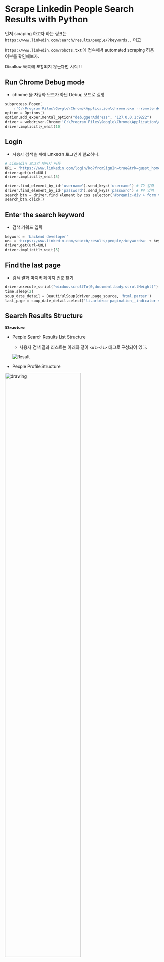 # Scrape Linkedin People Search Results with Python

먼저 scraping 하고자 하는 링크는 `https://www.linkedin.com/search/results/people/?keywords..` 이고

`https://www.linkedin.com/robots.txt` 에 접속해서 automated scraping 허용 여부를 확인해보자.

Disallow 목록에 포함되지 않는다면 시작 !!

## Run Chrome Debug mode

- chrome 을 자동화 모드가 아닌 Debug 모드로 실행

```python
subprocess.Popen(
    r'C:\Program Files\Google\Chrome\Application\chrome.exe --remote-debugging-port=9222 --user-data-dir="C:\chrometemp"')
option = Options()
option.add_experimental_option("debuggerAddress", "127.0.0.1:9222")
driver = webdriver.Chrome('C:\Program Files\Google\Chrome\Application\chromedriver.exe', options=option)  # https://chromedriver.chromium.org/downloads
driver.implicitly_wait(10)
```

## Login

- 사용자 검색을 위해 Linkedin 로그인이 필요하다.

```python
# Linkedin 로그인 페이지 이동
URL = 'https://www.linkedin.com/login/ko?fromSignIn=true&trk=guest_homepage-basic_nav-header-signin'
driver.get(url=URL)
driver.implicitly_wait(5)

driver.find_element_by_id('username').send_keys('username') # ID 입력
driver.find_element_by_id('password').send_keys('password') # PW 입력
search_btn = driver.find_element_by_css_selector('#organic-div > form > div.login__form_action_container > button') # button element
search_btn.click()
```

## Enter the search keyword

- 검색 키워드 입력

```python
keyword = 'backend developer'
URL = 'https://www.linkedin.com/search/results/people/?keywords=' + keyword
driver.get(url=URL)
driver.implicitly_wait(5)
```

## Find the last page

- 검색 결과 마지막 페이지 번호 찾기

```python
driver.execute_script("window.scrollTo(0,document.body.scrollHeight)") # 페이지 하단으로 스크롤
time.sleep(2)
soup_date_detail = BeautifulSoup(driver.page_source, 'html.parser')
last_page = soup_date_detail.select('li.artdeco-pagination__indicator span')[-1].text
```

## Search Results Structure

**Structure**

- People Search Results List Structure

  - 사용자 검색 결과 리스트는 아래와 같이 `<ul><li>` 태그로 구성되어 있다.

  ![Result](https://raw.githubusercontent.com/jihunparkme/blog/main/img/linked/2.png)

- People Profile Structure

<img src="https://raw.githubusercontent.com/jihunparkme/blog/main/img/linked/7.png" alt="drawing" width="70%"/>

<img src="https://raw.githubusercontent.com/jihunparkme/blog/main/img/linked/1.png" alt="drawing" width="70%"/>

- Name Structure

![Result](https://raw.githubusercontent.com/jihunparkme/blog/main/img/linked/3.png)

- subtitle Structure

![Result](https://raw.githubusercontent.com/jihunparkme/blog/main/img/linked/4.png)

- secondary subtitle Structure

![Result](https://raw.githubusercontent.com/jihunparkme/blog/main/img/linked/5.png)

- summary Structure

![Result](https://raw.githubusercontent.com/jihunparkme/blog/main/img/linked/6.png)

## Start Scraping

- name, company, nationality, summary 정보가 없는 경우 exception 이 터져서 try-except 에 담아두긴 했지만 이 부분은 더 개선할 수 있을 듯 보인다.

```python
name_list = []
company_list = []
nationality_list = []
summary_list = []

for page in tqdm(range(1, int(last_page) + 1)):

    URL = 'https://www.linkedin.com/search/results/people/?keywords=' + keyword + '&origin=CLUSTER_EXPANSION&page=' + str(page) +'&\sid=luH'
    driver.get(url=URL)
    driver.implicitly_wait(5)

    soup_date_detail = BeautifulSoup(driver.page_source, 'html.parser')
    user_list = soup_date_detail.select('div.entity-result__content')

    for user in user_list:
        try:
            name = user.find('span', {'aria-hidden': 'true'}).text.strip()
        except:
            name = ''
        try:
            company = user.find('div', {'class': 'entity-result__primary-subtitle'}).text.strip()
        except:
            company = ''
        try:
            nationality = user.find('div', {'class': 'entity-result__secondary-subtitle'}).text.strip()
        except:
            nationality = ''
        try:
            summary = user.find('p', {'class': 'entity-result__summary'}).text.strip()
        except:
            summary = ''

        name_list.append(name)
        company_list.append(company)
        nationality_list.append(nationality)
        summary_list.append(summary)

driver.close()
```

## Extract Excel

```python
data = {
    'name': name_list,
    'company': company_list,
    'nationality': nationality_list,
    'summary': summary_list,
}
result_df = pd.DataFrame(data)
result_df.to_excel('C:\\Users\\cristoval\\Desktop\\' + '{0}.xlsx'.format(keyword), index=False)
```

# Entire Code

```python
from selenium import webdriver
import pandas as pd
from tqdm import tqdm

import subprocess
from selenium.webdriver.chrome.options import Options
import shutil
import time

from bs4 import BeautifulSoup

try:
    shutil.rmtree(r"c:\chrometemp")
except FileNotFoundError:
    pass

subprocess.Popen(
    r'C:\Program Files\Google\Chrome\Application\chrome.exe --remote-debugging-port=9222 --user-data-dir="C:\chrometemp"')
option = Options()
option.add_experimental_option("debuggerAddress", "127.0.0.1:9222")
driver = webdriver.Chrome('C:\Program Files\Google\Chrome\Application\chromedriver.exe', options=option)  # https://chromedriver.chromium.org/downloads
driver.implicitly_wait(10)

# Linkedin 로그인 페이지 이동
URL = 'https://www.linkedin.com/login/ko?fromSignIn=true&trk=guest_homepage-basic_nav-header-signin'

driver.get(url=URL)
driver.implicitly_wait(5)

# 로그인
driver.find_element_by_id('username').send_keys('username') # ID 입력
driver.find_element_by_id('password').send_keys('password') # PW 입력
search_btn = driver.find_element_by_css_selector('#organic-div > form > div.login__form_action_container > button') # button element
search_btn.click()

# Search Keyword
keyword = 'backend developer'
URL = 'https://www.linkedin.com/search/results/people/?keywords=' + keyword
driver.get(url=URL)
driver.implicitly_wait(5)

# Find the last page
driver.execute_script("window.scrollTo(0,document.body.scrollHeight)")
time.sleep(2)
soup_date_detail = BeautifulSoup(driver.page_source, 'html.parser')
last_page = soup_date_detail.select('li.artdeco-pagination__indicator span')[-1].text

# Start Scraping
name_list = []
company_list = []
nationality_list = []
summary_list = []

for page in tqdm(range(1, int(last_page) + 1)):

    URL = 'https://www.linkedin.com/search/results/people/?keywords=' + keyword + '&origin=CLUSTER_EXPANSION&page=' + str(page) +'&\sid=luH'
    driver.get(url=URL)
    driver.implicitly_wait(5)

    soup_date_detail = BeautifulSoup(driver.page_source, 'html.parser')
    user_list = soup_date_detail.select('div.entity-result__content')

    for user in user_list:
        try:
            name = user.find('span', {'aria-hidden': 'true'}).text.strip()
        except:
            name = ''
        try:
            company = user.find('div', {'class': 'entity-result__primary-subtitle'}).text.strip()
        except:
            company = ''
        try:
            nationality = user.find('div', {'class': 'entity-result__secondary-subtitle'}).text.strip()
        except:
            nationality = ''
        try:
            summary = user.find('p', {'class': 'entity-result__summary'}).text.strip()
        except:
            summary = ''

        name_list.append(name)
        company_list.append(company)
        nationality_list.append(nationality)
        summary_list.append(summary)

driver.close()

data = {
    'name': name_list,
    'company': company_list,
    'nationality': nationality_list,
    'summary': summary_list,
}

result_df = pd.DataFrame(data)
result_df.to_excel('C:\\Users\\cristoval\\Desktop\\' + '{0}.xlsx'.format(keyword), index=False)
```
